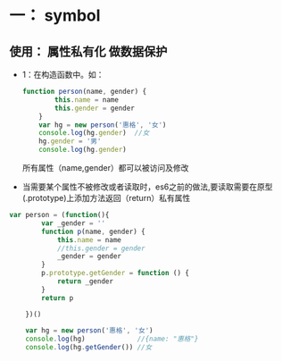 # 一： symbol

## 使用： 属性私有化 做数据保护

* 1：在构造函数中。如：

  ```javascript
  function person(name, gender) {
          this.name = name
          this.gender = gender
      }
      var hg = new person('惠格', '女')
      console.log(hg.gender)  //女
      hg.gender = '男'
      console.log(hg.gender)
  ```

  所有属性（name,gender）都可以被访问及修改

*  当需要某个属性不被修改或者读取时，es6之前的做法,要读取需要在原型(.prototype)上添加方法返回（return）私有属性

  ```javascript
  var person = (function(){
          var _gender = ''
          function p(name, gender) {
              this.name = name
              //this.gender = gender
              _gender = gender
          }
          p.prototype.getGender = function () {
              return _gender
          }
          return p
  
      })()
      
      var hg = new person('惠格', '女')
      console.log(hg)             //{name: "惠格"}
      console.log(hg.getGender()) //女
  ```

  


​    
​    